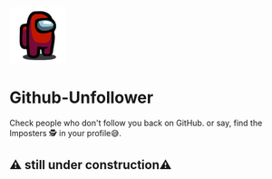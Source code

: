 <div style="width: 100px;">
  
![](https://raw.githubusercontent.com/ampsteric/Github-Unfollower/82e23cab269e13224a2ecb76054d50f54dcf26bb/client/src/Assets/red.svg)
</div>

# Github-Unfollower
Check people who don't follow you back on GitHub. or say, find the Imposters 🕵️ in your profile😅. 

## ⚠️ still under construction⚠️
